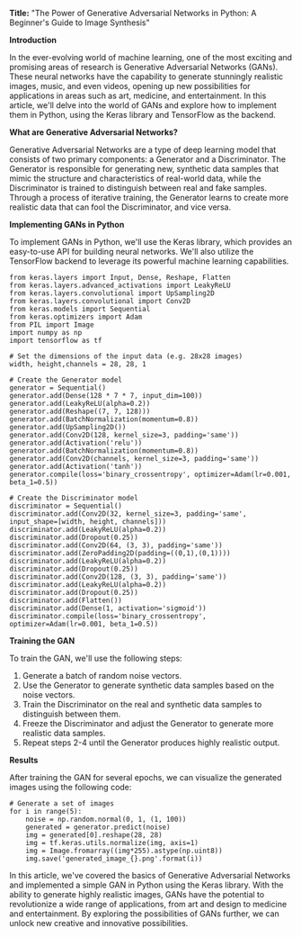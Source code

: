 **Title:** "The Power of Generative Adversarial Networks in Python: A Beginner's Guide to Image Synthesis"

**Introduction**

In the ever-evolving world of machine learning, one of the most exciting and promising areas of research is Generative Adversarial Networks (GANs). These neural networks have the capability to generate stunningly realistic images, music, and even videos, opening up new possibilities for applications in areas such as art, medicine, and entertainment. In this article, we'll delve into the world of GANs and explore how to implement them in Python, using the Keras library and TensorFlow as the backend.

**What are Generative Adversarial Networks?**

Generative Adversarial Networks are a type of deep learning model that consists of two primary components: a Generator and a Discriminator. The Generator is responsible for generating new, synthetic data samples that mimic the structure and characteristics of real-world data, while the Discriminator is trained to distinguish between real and fake samples. Through a process of iterative training, the Generator learns to create more realistic data that can fool the Discriminator, and vice versa.

**Implementing GANs in Python**

To implement GANs in Python, we'll use the Keras library, which provides an easy-to-use API for building neural networks. We'll also utilize the TensorFlow backend to leverage its powerful machine learning capabilities.

```
from keras.layers import Input, Dense, Reshape, Flatten
from keras.layers.advanced_activations import LeakyReLU
from keras.layers.convolutional import UpSampling2D
from keras.layers.convolutional import Conv2D
from keras.models import Sequential
from keras.optimizers import Adam
from PIL import Image
import numpy as np
import tensorflow as tf

# Set the dimensions of the input data (e.g. 28x28 images)
width, height,channels = 28, 28, 1

# Create the Generator model
generator = Sequential()
generator.add(Dense(128 * 7 * 7, input_dim=100))
generator.add(LeakyReLU(alpha=0.2))
generator.add(Reshape((7, 7, 128)))
generator.add(BatchNormalization(momentum=0.8))
generator.add(UpSampling2D())
generator.add(Conv2D(128, kernel_size=3, padding='same'))
generator.add(Activation('relu'))
generator.add(BatchNormalization(momentum=0.8))
generator.add(Conv2D(channels, kernel_size=3, padding='same'))
generator.add(Activation('tanh'))
generator.compile(loss='binary_crossentropy', optimizer=Adam(lr=0.001, beta_1=0.5))

# Create the Discriminator model
discriminator = Sequential()
discriminator.add(Conv2D(32, kernel_size=3, padding='same', input_shape=[width, height, channels]))
discriminator.add(LeakyReLU(alpha=0.2))
discriminator.add(Dropout(0.25))
discriminator.add(Conv2D(64, (3, 3), padding='same'))
discriminator.add(ZeroPadding2D(padding=((0,1),(0,1))))
discriminator.add(LeakyReLU(alpha=0.2))
discriminator.add(Dropout(0.25))
discriminator.add(Conv2D(128, (3, 3), padding='same'))
discriminator.add(LeakyReLU(alpha=0.2))
discriminator.add(Dropout(0.25))
discriminator.add(Flatten())
discriminator.add(Dense(1, activation='sigmoid'))
discriminator.compile(loss='binary_crossentropy', optimizer=Adam(lr=0.001, beta_1=0.5))
```

**Training the GAN**

To train the GAN, we'll use the following steps:

1. Generate a batch of random noise vectors.
2. Use the Generator to generate synthetic data samples based on the noise vectors.
3. Train the Discriminator on the real and synthetic data samples to distinguish between them.
4. Freeze the Discriminator and adjust the Generator to generate more realistic data samples.
5. Repeat steps 2-4 until the Generator produces highly realistic output.

**Results**

After training the GAN for several epochs, we can visualize the generated images using the following code:
```
# Generate a set of images
for i in range(5):
    noise = np.random.normal(0, 1, (1, 100))
    generated = generator.predict(noise)
    img = generated[0].reshape(28, 28)
    img = tf.keras.utils.normalize(img, axis=1)
    img = Image.fromarray((img*255).astype(np.uint8))
    img.save('generated_image_{}.png'.format(i))
```
In this article, we've covered the basics of Generative Adversarial Networks and implemented a simple GAN in Python using the Keras library. With the ability to generate highly realistic images, GANs have the potential to revolutionize a wide range of applications, from art and design to medicine and entertainment. By exploring the possibilities of GANs further, we can unlock new creative and innovative possibilities.